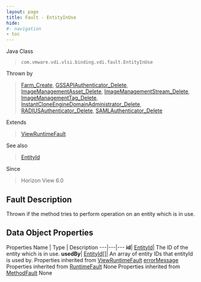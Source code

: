 ```yaml
---
layout: page
title: Fault - EntityInUse
hide:
#- navigation
- toc
---
```






Java Class
> `com.vmware.vdi.vlsi.binding.vdi.fault.EntityInUse`

Thrown by
> [Farm_Create](vdi.resources.Farm.md#create), [GSSAPIAuthenticator_Delete](vdi.infrastructure.GSSAPIAuthenticator.md#delete), [ImageManagementAsset_Delete](vdi.utils.imagemanagement.ImageManagementAsset.md#delete), [ImageManagementStream_Delete](vdi.utils.imagemanagement.ImageManagementStream.md#delete), [ImageManagementTag_Delete](vdi.utils.imagemanagement.ImageManagementTag.md#delete), [InstantCloneEngineDomainAdministrator_Delete](vdi.utils.InstantCloneEngineDomainAdministrator.md#delete), [RADIUSAuthenticator_Delete](vdi.infrastructure.RADIUSAuthenticator.md#delete), [SAMLAuthenticator_Delete](vdi.infrastructure.SAMLAuthenticator.md#delete)

Extends
> [ViewRuntimeFault](vdi.fault.ViewRuntimeFault.md)

See also
> [EntityId](vdi.EntityId.md)

Since
> Horizon View 6.0


## Fault Description

Thrown if the method tries to perform operation on an entity which is in use.

## Data Object Properties
Properties
Name |  Type |  Description
---|---|---
**id**| [EntityId](vdi.EntityId.md)|  The ID of the entity which is in use.
**usedBy**| [EntityId[]](vdi.EntityId.md)|  An array of entity IDs that entityId is used by.
Properties inherited from [ViewRuntimeFault](vdi.fault.ViewRuntimeFault.md)
[errorMessage](vdi.fault.ViewRuntimeFault.md#errorMessage)
Properties inherited from [RuntimeFault](vmodl.RuntimeFault.md)
None
Properties inherited from [MethodFault](vmodl.MethodFault.md)
None


 
